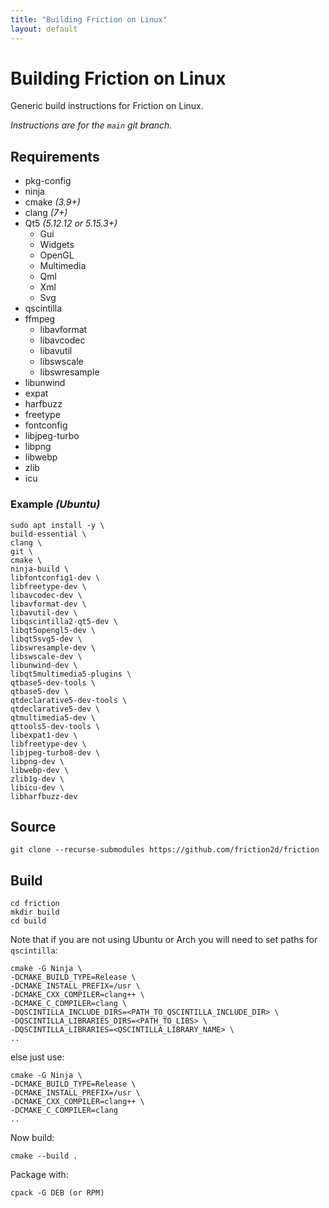 ```yaml
---
title: "Building Friction on Linux"
layout: default
---
```


# Building Friction on Linux

Generic build instructions for Friction on Linux.

*Instructions are for the `main` git branch.*

## Requirements

* pkg-config
* ninja
* cmake *(3.9+)*
* clang *(7+)*
* Qt5 *(5.12.12 or 5.15.3+)*
    * Gui
    * Widgets
    * OpenGL
    * Multimedia
    * Qml
    * Xml
    * Svg
* qscintilla
* ffmpeg
    * libavformat
    * libavcodec
    * libavutil
    * libswscale
    * libswresample
* libunwind
* expat
* harfbuzz
* freetype
* fontconfig
* libjpeg-turbo
* libpng
* libwebp
* zlib
* icu

### Example *(Ubuntu)*

```
sudo apt install -y \
build-essential \
clang \
git \
cmake \
ninja-build \
libfontconfig1-dev \
libfreetype-dev \
libavcodec-dev \
libavformat-dev \
libavutil-dev \
libqscintilla2-qt5-dev \
libqt5opengl5-dev \
libqt5svg5-dev \
libswresample-dev \
libswscale-dev \
libunwind-dev \
libqt5multimedia5-plugins \
qtbase5-dev-tools \
qtbase5-dev \
qtdeclarative5-dev-tools \
qtdeclarative5-dev \
qtmultimedia5-dev \
qttools5-dev-tools \
libexpat1-dev \
libfreetype-dev \
libjpeg-turbo8-dev \
libpng-dev \
libwebp-dev \
zlib1g-dev \
libicu-dev \
libharfbuzz-dev
```

## Source

```
git clone --recurse-submodules https://github.com/friction2d/friction
```

## Build

```
cd friction
mkdir build
cd build
```

Note that if you are not using Ubuntu or Arch you will need to set paths for ``qscintilla``:

```
cmake -G Ninja \
-DCMAKE_BUILD_TYPE=Release \
-DCMAKE_INSTALL_PREFIX=/usr \
-DCMAKE_CXX_COMPILER=clang++ \
-DCMAKE_C_COMPILER=clang \
-DQSCINTILLA_INCLUDE_DIRS=<PATH_TO_QSCINTILLA_INCLUDE_DIR> \
-DQSCINTILLA_LIBRARIES_DIRS=<PATH_TO_LIBS> \
-DQSCINTILLA_LIBRARIES=<QSCINTILLA_LIBRARY_NAME> \
..
```

else just use:

```
cmake -G Ninja \
-DCMAKE_BUILD_TYPE=Release \
-DCMAKE_INSTALL_PREFIX=/usr \
-DCMAKE_CXX_COMPILER=clang++ \
-DCMAKE_C_COMPILER=clang
..
```

Now build:

```
cmake --build .
```

Package with:

```
cpack -G DEB (or RPM)
```
